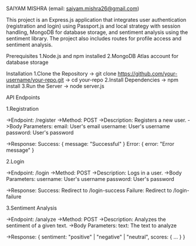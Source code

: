 SAIYAM MISHRA (email: saiyam.mishra26@gmail.com)

This project is an Express.js application that integrates user authentication (registration and login) using Passport.js and local strategy with session handling, MongoDB for database storage, and sentiment analysis using the sentiment library. The project also includes routes for profile access and sentiment analysis.

Prerequisites
1.Node.js and npm installed
2.MongoDB Atlas account for database storage

Installation
1.Clone the Repository -> git clone https://github.com/your-username/your-repo.git  ->  cd your-repo
2.Install Dependencies -> npm install
3.Run the Server -> node server.js

API Endpoints

1.Registration

->Endpoint: /register
->Method: POST
->Description: Registers a new user.
->Body Parameters:
email: User's email
username: User's username
password: User's password

->Response:
Success: { message: "Successful" }
Error: { error: "Error message" }

2.Login

->Endpoint: /login
->Method: POST
->Description: Logs in a user.
->Body Parameters:
username: User's username
password: User's password

->Response:
Success: Redirect to /login-success
Failure: Redirect to /login-failure


3.Sentiment Analysis

->Endpoint: /analyze
->Method: POST
->Description: Analyzes the sentiment of a given text.
->Body Parameters:
text: The text to analyze

->Response:
{ sentiment: "positive" | "negative" | "neutral", scores: { ... } }
